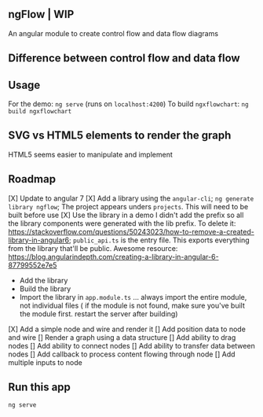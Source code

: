 ## ngFlow | WIP

An angular module to create control flow and data flow diagrams

## Difference between control flow and data flow
<WIP>

## Usage

For the demo: `ng serve` (runs on `localhost:4200`)
To build `ngxflowchart`: `ng build ngxflowchart`

## SVG vs HTML5 elements to render the graph
HTML5 seems easier to manipulate and implement

## Roadmap

[X] Update to angular 7
[X] Add a library using the `angular-cli`; `ng generate library ngflow`; The project appears unders `projects`. This will need to be built before use
[X] Use the library in a demo 
I didn't add the prefix so all the library components were generated with the lib prefix. To delete it: https://stackoverflow.com/questions/50243023/how-to-remove-a-created-library-in-angular6; 
`public_api.ts` is the entry file. This exports everything from the library that'll be public.
Awesome resource: https://blog.angularindepth.com/creating-a-library-in-angular-6-87799552e7e5
- Add the library
- Build the library
- Import the library in `app.module.ts` ... always import the entire module, not individual files
( if the module is not found, make sure you've built the module first. restart the server after building)

[X] Add a simple node and wire and render it
[] Add position data to node and wire
[] Render a graph using a data structure
[] Add ability to drag nodes
[] Add ability to connect nodes
[] Add ability to transfer data between nodes
[] Add callback to process content flowing through node
[] Add multiple inputs to node
 
## Run this app

`ng serve`



